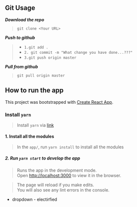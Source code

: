 ## Git Usage
***Download the repo***
>`git clone <Your URL>`

***Push to github***
> - `1.git add .`
> - `2. git commit -m "What change you have done...???"`
> - `3.git push origin master`

***Pull from github***
>`git pull origin master`



## How to run the app
This project was bootstrapped with [Create React App](https://github.com/facebook/create-react-app).

### Install `yarn`
>  Install `yarn`  via [link](https://classic.yarnpkg.com/en/docs/install#windows-stable)

#### 1. Install all the modules
>In the `app/`, run `yarn install` to install all the modules

##### 2. Run `yarn start` to develop the app

>Runs the app in the development mode.<br />
>Open [http://localhost:3000](http://localhost:3000) to view it in the browser.

>The page will reload if you make edits.<br />
>You will also see any lint errors in the console.





- dropdown - electirfied 
